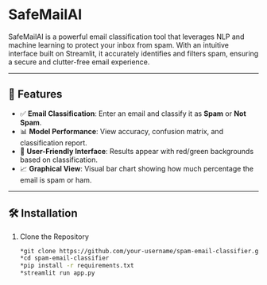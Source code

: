# SafeMailAI

SafeMailAI is a powerful email classification tool that leverages NLP and machine learning to protect your inbox from spam. With an intuitive interface built on Streamlit, it accurately identifies and filters spam, ensuring a secure and clutter-free email experience.

---

## 🚀 Features

- ✅ **Email Classification**: Enter an email and classify it as **Spam** or **Not Spam**.
- 📊 **Model Performance**: View accuracy, confusion matrix, and classification report.
- 🎨 **User-Friendly Interface**: Results appear with red/green backgrounds based on classification.
- 📈 **Graphical View**: Visual bar chart showing how much percentage the email is spam or ham.

---

## 🛠 Installation

1. Clone the Repository  
   ```bash
   *git clone https://github.com/your-username/spam-email-classifier.git
   *cd spam-email-classifier
   *pip install -r requirements.txt
   *streamlit run app.py
   

